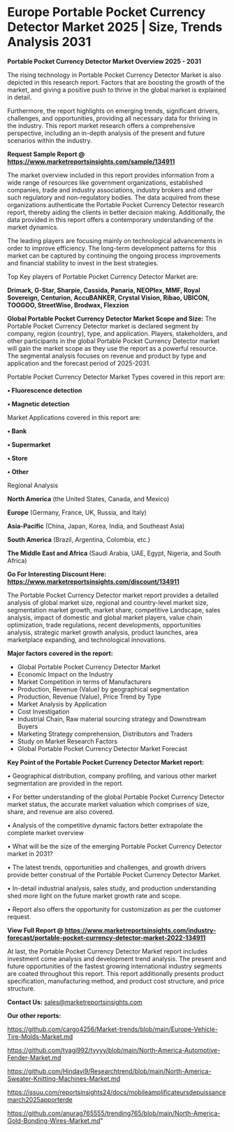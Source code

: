  # Europe Portable Pocket Currency Detector Market 2025 | Size, Trends Analysis 2031

<Strong> Portable Pocket Currency Detector Market Overview 2025 - 2031</strong>

The rising technology in Portable Pocket Currency Detector Market is also depicted in this research report. Factors that are boosting the growth of the market, and giving a positive push to thrive in the global market is explained in detail.

Furthermore, the report highlights on emerging trends, significant drivers, challenges, and opportunities, providing all necessary data for thriving in the industry. This report market research offers a comprehensive perspective, including an in-depth analysis of the present and future scenarios within the industry.

<strong>Request Sample Report @ <a href=https://www.marketreportsinsights.com/sample/134911>https://www.marketreportsinsights.com/sample/134911</a></strong>

The market overview included in this report provides information from a wide range of resources like government organizations, established companies, trade and industry associations, industry brokers and other such regulatory and non-regulatory bodies. The data acquired from these organizations authenticate the Portable Pocket Currency Detector research report, thereby aiding the clients in better decision making. Additionally, the data provided in this report offers a contemporary understanding of the market dynamics.

The leading players are focusing mainly on technological advancements in order to improve efficiency. The long-term development patterns for this market can be captured by continuing the ongoing process improvements and financial stability to invest in the best strategies.

Top Key players of Portable Pocket Currency Detector Market are:

<strong>Drimark, G-Star, Sharpie, Cassida, Panaria, NEOPlex, MMF, Royal Sovereign, Centurion, AccuBANKER, Crystal Vision, Ribao, UBICON, TOOGOO, StreetWise, Brodwax, Flexzion</strong>

<strong><b>Global Portable Pocket Currency Detector Market Scope and Size:</b></strong>
The Portable Pocket Currency Detector market is declared segment by company, region (country), type, and application. Players, stakeholders, and other participants in the global Portable Pocket Currency Detector market will gain the market scope as they use the report as a powerful resource. The segmental analysis focuses on revenue and product by type and application and the forecast period of 2025-2031.

Portable Pocket Currency Detector Market Types covered in this report are:

<strong>• Fluorescence detection

• Magnetic detection</strong>

Market Applications covered in this report are:

<strong>• Bank

• Supermarket

• Store

• Other</strong> 

Regional Analysis

<strong>North America</strong> (the United States, Canada, and Mexico)

<strong>Europe</strong> (Germany, France, UK, Russia, and Italy)

<strong>Asia-Pacific</strong> (China, Japan, Korea, India, and Southeast Asia)

<strong>South America</strong> (Brazil, Argentina, Colombia, etc.)

<strong>The Middle East and Africa</strong> (Saudi Arabia, UAE, Egypt, Nigeria, and South Africa)

<strong>Go For Interesting Discount Here: <a href=https://www.marketreportsinsights.com/discount/134911>https://www.marketreportsinsights.com/discount/134911</a></strong>

The Portable Pocket Currency Detector market report provides a detailed analysis of global market size, regional and country-level market size, segmentation market growth, market share, competitive Landscape, sales analysis, impact of domestic and global market players, value chain optimization, trade regulations, recent developments, opportunities analysis, strategic market growth analysis, product launches, area marketplace expanding, and technological innovations.

<strong><b>Major factors covered in the report:</b></strong>
<ul>
  <li>Global Portable Pocket Currency Detector Market </li>
  <li>Economic Impact on the Industry</li>
  <li>Market Competition in terms of Manufacturers</li>
  <li>Production, Revenue (Value) by geographical segmentation</li>
  <li>Production, Revenue (Value), Price Trend by Type</li>
  <li>Market Analysis by Application</li>
  <li>Cost Investigation</li>
  <li>Industrial Chain, Raw material sourcing strategy and Downstream Buyers</li>
  <li>Marketing Strategy comprehension, Distributors and Traders</li>
  <li>Study on Market Research Factors</li>
  <li>Global Portable Pocket Currency Detector Market Forecast</li>
</ul>

<strong><b>Key Point of the Portable Pocket Currency Detector Market report:</b></strong>

• Geographical distribution, company profiling, and various other market segmentation are provided in the report.

• For better understanding of the global Portable Pocket Currency Detector market status, the accurate market valuation which comprises of size, share, and revenue are also covered.

• Analysis of the competitive dynamic factors better extrapolate the complete market overview

• What will be the size of the emerging Portable Pocket Currency Detector market in 2031?

• The latest trends, opportunities and challenges, and growth drivers provide better construal of the Portable Pocket Currency Detector Market.

• In-detail industrial analysis, sales study, and production understanding shed more light on the future market growth rate and scope.

• Report also offers the opportunity for customization as per the customer request.

<strong><b>View Full Report @ <a href=https://www.marketreportsinsights.com/industry-forecast/portable-pocket-currency-detector-market-2022-134911>https://www.marketreportsinsights.com/industry-forecast/portable-pocket-currency-detector-market-2022-134911</a></b></strong>


At last, the Portable Pocket Currency Detector Market report includes investment come analysis and development trend analysis. The present and future opportunities of the fastest growing international industry segments are coated throughout this report. This report additionally presents product specification, manufacturing method, and product cost structure, and price structure.

<strong>Contact Us:</strong>
sales@marketreportsinsights.com

<strong>Our other reports:</strong>

<a href=https://github.com/cargo4256/Market-trends/blob/main/Europe-Vehicle-Tire-Molds-Market.md>https://github.com/cargo4256/Market-trends/blob/main/Europe-Vehicle-Tire-Molds-Market.md</a>

<a href=https://github.com/tyagi992/tyyyy/blob/main/North-America-Automotive-Fender-Market.md>https://github.com/tyagi992/tyyyy/blob/main/North-America-Automotive-Fender-Market.md</a>

<a href=https://github.com/Hindavi9/Researchtrend/blob/main/North-America-Sweater-Knitting-Machines-Market.md>https://github.com/Hindavi9/Researchtrend/blob/main/North-America-Sweater-Knitting-Machines-Market.md</a>

<a href=https://issuu.com/reportsinsights24/docs/mobileamplificateursdepuissancemarch2025apporterde>https://issuu.com/reportsinsights24/docs/mobileamplificateursdepuissancemarch2025apporterde</a>

<a href=https://github.com/anurag765555/trending765/blob/main/North-America-Gold-Bonding-Wires-Market.md>https://github.com/anurag765555/trending765/blob/main/North-America-Gold-Bonding-Wires-Market.md</a>"
